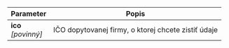 | Parameter | Popis |
| ----------- | ----------- |
| **ico**<br />*[povinný]*| IČO dopytovanej firmy, o ktorej chcete zistiť údaje |